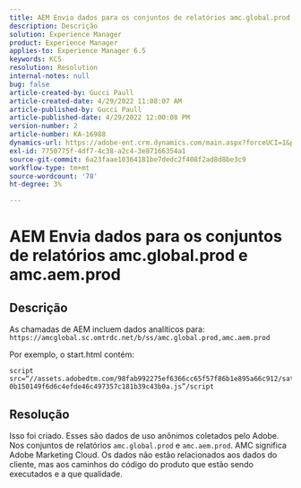 ```yaml
---
title: AEM Envia dados para os conjuntos de relatórios amc.global.prod e amc.aem.prod
description: Descrição
solution: Experience Manager
product: Experience Manager
applies-to: Experience Manager 6.5
keywords: KCS
resolution: Resolution
internal-notes: null
bug: false
article-created-by: Gucci Paull
article-created-date: 4/29/2022 11:08:07 AM
article-published-by: Gucci Paull
article-published-date: 4/29/2022 12:00:08 PM
version-number: 2
article-number: KA-16988
dynamics-url: https://adobe-ent.crm.dynamics.com/main.aspx?forceUCI=1&pagetype=entityrecord&etn=knowledgearticle&id=ca7ac9a4-acc7-ec11-a7b6-0022480a10ee
exl-id: 7750775f-4df7-4c38-a2c4-3e87166354a1
source-git-commit: 6a23faae10364181be7dedc2f408f2ad8d8be3c9
workflow-type: tm+mt
source-wordcount: '78'
ht-degree: 3%

---
```


# AEM Envia dados para os conjuntos de relatórios amc.global.prod e amc.aem.prod

## Descrição



As chamadas de AEM incluem dados analíticos para: `https://amcglobal.sc.omtrdc.net/b/ss/amc.global.prod,amc.aem.prod`

Por exemplo, o start.html contém:

```
script src=“//assets.adobedtm.com/98fab992275ef6366cc65f57f86b1e895a66c912/satelliteLib-0b150149f6d6c4efde46c497357c181b39c43b0a.js”/script
```




## Resolução



Isso foi criado. Esses são dados de uso anônimos coletados pelo Adobe. Nos conjuntos de relatórios `amc.global.prod` e `amc.aem.prod`. AMC significa Adobe Marketing Cloud. Os dados não estão relacionados aos dados do cliente, mas aos caminhos do código do produto que estão sendo executados e a que qualidade.
